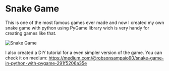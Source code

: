 # Snake Game

This is one of the most famous games ever made and now I created my own snake game with python using PyGame library wich is very handy for creating games like that.

![Snake Game](https://miro.medium.com/max/441/1*MzGzkcQ8S-i1p50u2C5Vqw.png)

I also created a DIY tutorial for a even simpler version of the game. You can check it on medium: https://medium.com/@robsonsampaio90/snake-game-in-python-with-pygame-291f5206a35e
